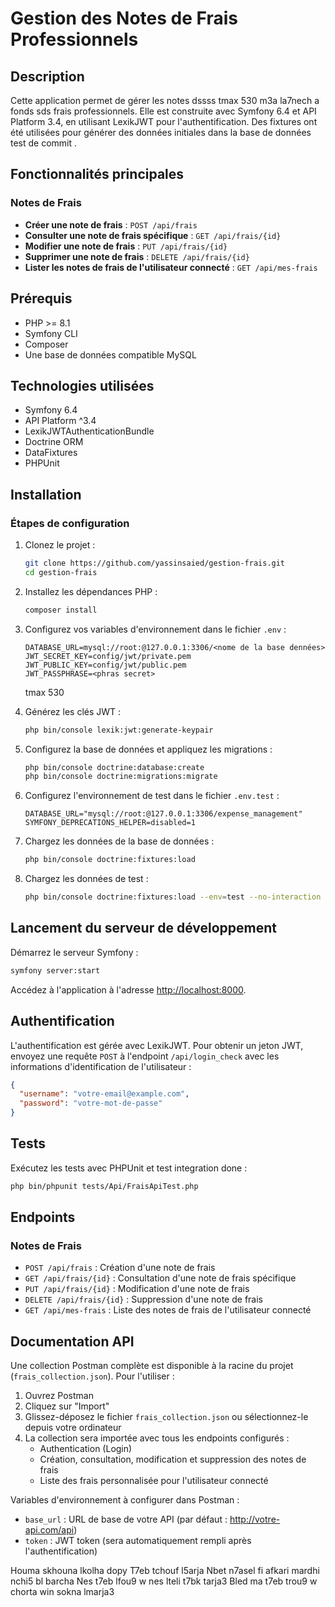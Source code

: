 # Gestion des Notes de Frais Professionnels

## Description

Cette application permet de gérer les notes dssss tmax 530 m3a la7nech a fonds sds frais professionnels. Elle est construite avec Symfony 6.4 et API Platform 3.4, en utilisant LexikJWT pour l'authentification. Des fixtures ont été utilisées pour générer des données initiales dans la base de données test de commit .

## Fonctionnalités principales

### Notes de Frais

- **Créer une note de frais** : `POST /api/frais`
- **Consulter une note de frais spécifique** : `GET /api/frais/{id}`
- **Modifier une note de frais** : `PUT /api/frais/{id}`
- **Supprimer une note de frais** : `DELETE /api/frais/{id}`
- **Lister les notes de frais de l'utilisateur connecté** : `GET /api/mes-frais`

## Prérequis

- PHP >= 8.1
- Symfony CLI
- Composer
- Une base de données compatible MySQL

## Technologies utilisées

- Symfony 6.4
- API Platform ^3.4
- LexikJWTAuthenticationBundle
- Doctrine ORM
- DataFixtures
- PHPUnit

## Installation

### Étapes de configuration

1. Clonez le projet :

   ```bash
   git clone https://github.com/yassinsaied/gestion-frais.git
   cd gestion-frais
   ```

2. Installez les dépendances PHP :

   ```bash
   composer install
   ```

3. Configurez vos variables d'environnement dans le fichier `.env` :

   ```dotenv
   DATABASE_URL=mysql://root:@127.0.0.1:3306/<nome de la base dennées>
   JWT_SECRET_KEY=config/jwt/private.pem
   JWT_PUBLIC_KEY=config/jwt/public.pem
   JWT_PASSPHRASE=<phras secret>
   ```

   tmax 530

4. Générez les clés JWT :

   ```bash
   php bin/console lexik:jwt:generate-keypair
   ```

5. Configurez la base de données et appliquez les migrations :

   ```bash
   php bin/console doctrine:database:create
   php bin/console doctrine:migrations:migrate
   ```

6. Configurez l'environnement de test dans le fichier `.env.test` :

   ```dotenv
   DATABASE_URL="mysql://root:@127.0.0.1:3306/expense_management"
   SYMFONY_DEPRECATIONS_HELPER=disabled=1
   ```

7. Chargez les données de la base de données :

   ```bash
   php bin/console doctrine:fixtures:load
   ```

8. Chargez les données de test :
   ```bash
   php bin/console doctrine:fixtures:load --env=test --no-interaction
   ```

## Lancement du serveur de développement

Démarrez le serveur Symfony :

```bash
symfony server:start
```

Accédez à l'application à l'adresse [http://localhost:8000](http://localhost:8000).

## Authentification

L'authentification est gérée avec LexikJWT. Pour obtenir un jeton JWT, envoyez une requête `POST` à l'endpoint `/api/login_check` avec les informations d'identification de l'utilisateur :

```json
{
  "username": "votre-email@example.com",
  "password": "votre-mot-de-passe"
}
```

## Tests

Exécutez les tests avec PHPUnit et test integration done :

```bash
php bin/phpunit tests/Api/FraisApiTest.php
```

## Endpoints

### Notes de Frais

- `POST /api/frais` : Création d'une note de frais
- `GET /api/frais/{id}` : Consultation d'une note de frais spécifique
- `PUT /api/frais/{id}` : Modification d'une note de frais
- `DELETE /api/frais/{id}` : Suppression d'une note de frais
- `GET /api/mes-frais` : Liste des notes de frais de l'utilisateur connecté

## Documentation API

Une collection Postman complète est disponible à la racine du projet (`frais_collection.json`). Pour l'utiliser :

1. Ouvrez Postman
2. Cliquez sur "Import"
3. Glissez-déposez le fichier `frais_collection.json` ou sélectionnez-le depuis votre ordinateur
4. La collection sera importée avec tous les endpoints configurés :
   - Authentication (Login)
   - Création, consultation, modification et suppression des notes de frais
   - Liste des frais personnalisée pour l'utilisateur connecté

Variables d'environnement à configurer dans Postman :

- `base_url` : URL de base de votre API (par défaut : http://votre-api.com/api)
- `token` : JWT token (sera automatiquement rempli après l'authentification)

Houma skhouna lkolha dopy
T7eb tchouf l5arja
Nbet n7asel fi afkari mardhi nchi5 bl barcha
Nes t7eb lfou9 w nes lteli t7bk tarja3
Bled ma t7eb trou9 w chorta win sokna lmarja3

